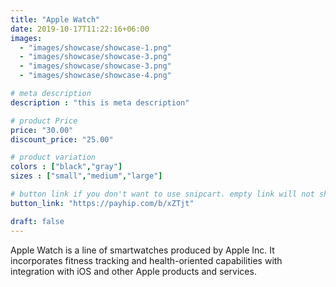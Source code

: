 ```yaml
---
title: "Apple Watch"
date: 2019-10-17T11:22:16+06:00
images: 
  - "images/showcase/showcase-1.png"
  - "images/showcase/showcase-3.png"
  - "images/showcase/showcase-3.png"
  - "images/showcase/showcase-4.png"

# meta description
description : "this is meta description"

# product Price
price: "30.00"
discount_price: "25.00"

# product variation
colors : ["black","gray"]
sizes : ["small","medium","large"]

# button link if you don't want to use snipcart. empty link will not show button
button_link: "https://payhip.com/b/xZTjt"

draft: false
---
```


Apple Watch is a line of smartwatches produced by Apple Inc. It incorporates fitness tracking and health-oriented capabilities with integration with iOS and other Apple products and services.